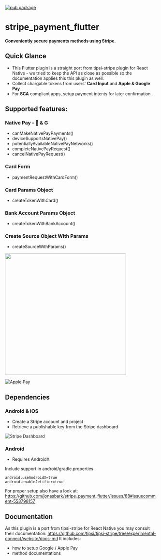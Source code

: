 [![pub package](https://img.shields.io/pub/v/stripe_payment_flutter.svg)](https://pub.dev/packages/stripe_payment_flutter)

# stripe_payment_flutter

#### Conveniently secure payments methods using Stripe.

## Quick Glance

- This Flutter plugin is a straight port from tipsi-stripe plugin for React Native - we tried to 
keep the API as close as possible so the documentation applies this this plugin as well.
- Collect chargable tokens from users' **Card Input** and **Apple & Google Pay**
- For **SCA** compliant apps, setup payment intents for later confirmation.

## Supported features:

### Native Pay -  & G
- canMakeNativePayPayments()
- deviceSupportsNativePay()
- potentiallyAvailableNativePayNetworks()
- completeNativePayRequest()
- cancelNativePayRequest()
### Card Form
- paymentRequestWithCardForm()
### Card Params Object
- createTokenWithCard()
### Bank Account Params Object
- createTokenWithBankAccount()
### Create Source Object With Params
- createSourceWithParams()

<img src="https://github.com/jonasbark/stripe_payment_flutter/raw/master/screenshot_android.png" width="400">

![Apple Pay](https://user-images.githubusercontent.com/7946558/65780165-02838700-e0fe-11e9-9db9-5fe4e44ed819.gif)


## Dependencies

### Android & iOS
- Create a Stripe account and project
- Retrieve a publishable key from the Stripe dashboard
  
![Stripe Dashboard](https://miro.medium.com/max/847/1*GPDsrgR6RXYuRCWiGxIF1g.png)

### Android 
- Requires AndroidX

Include support in android/gradle.properties
```properties
android.useAndroidX=true
android.enableJetifier=true
```
For proper setup also have a look at: https://github.com/jonasbark/stripe_payment_flutter/issues/88#issuecomment-553798157 

## Documentation

As this plugin is a port from tipsi-stripe for React Native you may consult their documentation:
https://github.com/tipsi/tipsi-stripe/tree/experimental-connect/website/docs-md
It includes:
- how to setup Google / Apple Pay
- method documentations